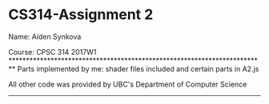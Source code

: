 # CS314-Assignment 2
Name: Aiden Synkova
</p> Course: CPSC 314 2017W1
*************************************************************************
Parts implemented by me: shader files included and certain parts in A2.js

All other code was provided by UBC's Department of Computer Science
*************************************************************************
